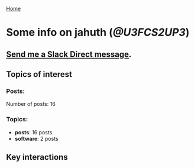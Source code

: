 [Home](https://kelu124.github.io/echommunity/)

# Some info on __jahuth__ (_@U3FCS2UP3_)


## [Send me a Slack Direct message](https://echopen.slack.com/messages/@jahuth/).

## Topics of interest

### Posts: 

Number of posts: 16

### Topics:

* __posts__: 16 posts
* __software__: 2 posts

## Key interactions 

